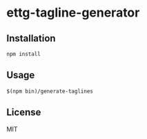 # ettg-tagline-generator

## Installation

    npm install

## Usage

    $(npm bin)/generate-taglines

## License
MIT
